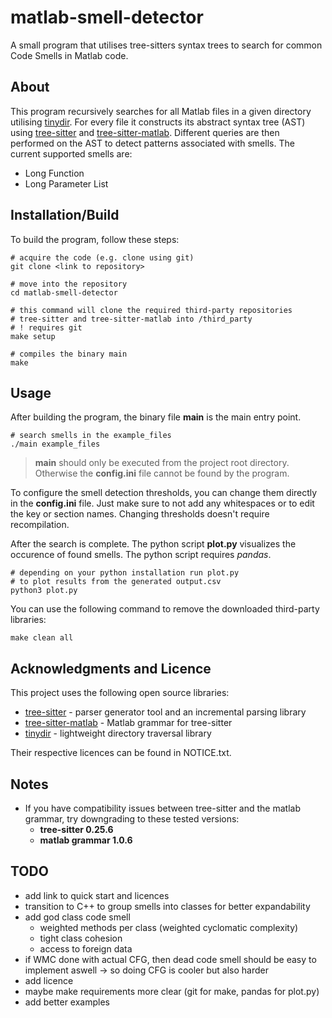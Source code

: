 # matlab-smell-detector

A small program that utilises tree-sitters syntax trees to search for common Code Smells in Matlab code.

## About

This program recursively searches for all Matlab files in a given directory utilising [tinydir](https://github.com/cxong/tinydir). For every file it constructs its abstract syntax tree (AST) using [tree-sitter](https://github.com/tree-sitter/tree-sitter) and [tree-sitter-matlab](https://github.com/acristoffers/tree-sitter-matlab). Different queries are then performed on the AST to detect patterns associated with smells. The current supported smells are:

- Long Function
- Long Parameter List

## Installation/Build

To build the program, follow these steps:

```shell
# acquire the code (e.g. clone using git)
git clone <link to repository>

# move into the repository
cd matlab-smell-detector

# this command will clone the required third-party repositories 
# tree-sitter and tree-sitter-matlab into /third_party
# ! requires git
make setup

# compiles the binary main
make
```

## Usage

After building the program, the binary file **main** is the main entry point.

```shell
# search smells in the example_files
./main example_files
```

>**main** should only be executed from the project root directory. Otherwise the **config.ini** file cannot be found by the program.

To configure the smell detection thresholds, you can change them directly in the **config.ini** file. Just make sure to not add any whitespaces or to edit the key or section names. Changing thresholds doesn't require recompilation.

After the search is complete. The python script **<span>plot.py<span>** visualizes the occurence of found smells. The python script requires *pandas*.

```shell
# depending on your python installation run plot.py 
# to plot results from the generated output.csv
python3 plot.py
```

You can use the following command to remove the downloaded third-party libraries:

```shell
make clean all
```

## Acknowledgments and Licence

This project uses the following open source libraries:

- [tree-sitter](https://github.com/tree-sitter/tree-sitter) - parser generator tool and an incremental parsing library
- [tree-sitter-matlab](https://github.com/acristoffers/tree-sitter-matlab) - Matlab grammar for tree-sitter
- [tinydir](https://github.com/cxong/tinydir) - lightweight directory traversal library

Their respective licences can be found in NOTICE.txt.

## Notes

- If you have compatibility issues between tree-sitter and the matlab grammar, try downgrading to these tested versions:
    - **tree-sitter 0.25.6**
    - **matlab grammar 1.0.6**

## TODO

- add link to quick start and licences
- transition to C++ to group smells into classes for better expandability
- add god class code smell
    - weighted methods per class (weighted cyclomatic complexity)
    - tight class cohesion
    - access to foreign data
- if WMC done with actual CFG, then dead code smell
should be easy to implement aswell
    -> so doing CFG is cooler but also harder
- add licence
- maybe make requirements more clear (git for make,
pandas for <span>plot.py<span>)
- add better examples
